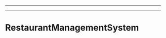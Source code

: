 -------------------------------------------------------------------------------------
----------------------------------------------------------------------------------------------------
# RestaurantManagementSystem
